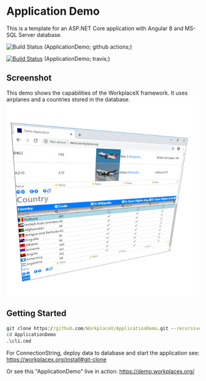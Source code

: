 # Application Demo
This is a template for an ASP.NET Core application with Angular 8 and MS-SQL Server database.

![Build Status](https://github.com/WorkplaceX/ApplicationDemo/workflows/CI/badge.svg) (ApplicationDemo; github actions;)

[![Build Status](https://travis-ci.org/WorkplaceX/ApplicationDemo.svg?branch=master)](https://travis-ci.org/WorkplaceX/ApplicationDemo) (ApplicationDemo; travis;)

## Screenshot
This demo shows the capabilities of the WorkplaceX framework. It uses airplanes and a countries stored in the database.
![Screenshot](Doc/Screenshot.png)

## Getting Started
```cmd
git clone https://github.com/WorkplaceX/ApplicationDemo.git --recursive
cd ApplicationDemo
.\cli.cmd
```

For ConnectionString, deploy data to database and start the application see: https://workplacex.org/install#git-clone

Or see this "ApplicationDemo" live in action: https://demo.workplacex.org/
